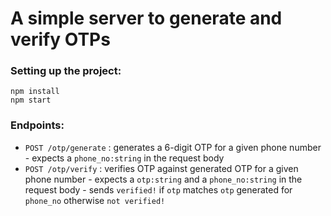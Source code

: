 # A simple server to generate and verify OTPs

### Setting up the project:
```
npm install
npm start
```

### Endpoints:
- `POST /otp/generate` : generates a 6-digit OTP for a given phone number 
       - expects a `phone_no:string` in the request body
- `POST /otp/verify` : verifies OTP against generated OTP for a given phone number 
       - expects a `otp:string` and a `phone_no:string` in the request body
       - sends `verified!` if `otp` matches `otp` generated for `phone_no` otherwise `not verified!`




